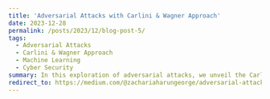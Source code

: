 ```yaml
---
title: 'Adversarial Attacks with Carlini & Wagner Approach'
date: 2023-12-28
permalink: /posts/2023/12/blog-post-5/
tags:
  - Adversarial Attacks
  - Carlini & Wagner Approach
  - Machine Learning
  - Cyber Security
summary: In this exploration of adversarial attacks, we unveil the Carlini & Wagner (C&W) approach, a potent method for crafting imperceptible but deceptive inputs. We introduce the concept of adversarial attacks, emphasizing their impact on the vulnerability of machine learning models. Our journey begins with setting up and training a neural network, paving the way for implementing the C&W attack. The effectiveness of the attack is showcased through visualizations, demonstrating the subtle yet powerful manipulations it imposes on model predictions. The blog concludes by stressing the critical need to comprehend and address adversarial threats in the pursuit of robust and secure AI systems.
redirect_to: https://medium.com/@zachariaharungeorge/adversarial-attacks-with-carlini-wagner-approach-8307daa9a503?source=friends_link&sk=72dd79600393eff10187c1f4c30f4fa0
---
```

